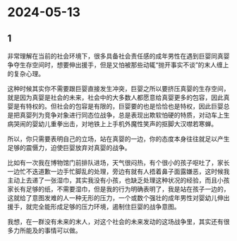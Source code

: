 # 2024-05-13

## 1


非常理解在当前的社会环境下，很多具备社会责任感的成年男性在遇到巨婴同真婴争夺生存空间时，想要伸出援手，但是又怕被那些动辄“抛开事实不谈”的末人缠上的复杂心理。

这种时候其实你不需要跟巨婴直接发生冲突，巨婴之所以要挤压真婴的生存空间，就是因为真婴是社会的未来，社会中的大多数人都愿意给真婴更多的包容，因此真婴是有特权的。但社会的包容是有限的，巨婴要的也是恰恰也是特权，因此巨婴总是把真婴列为竞争对象进行同态位战争，总是表现出欺软怕硬的特质，对动车上生病哭闹的婴幼儿重拳出击，对地铁上上手机外魔性笑声的抠脚大汉噤若寒蝉。

所以，你只需要表明自己的立场，站在真婴的一边，你的态度本身往往就足以产生足够的震慑力，迫使巨婴放弃对真婴的战争。

比如有一次我在博物馆门前排队进场，天气很闷热，有个很小的孩子呕吐了，家长一边忙不迭道歉一边手忙脚乱的处理，旁边有就有人捂着鼻子面露嫌恶，这时候我主动上去递了一张湿巾，其实我没有小孩，也缺乏处理这种状况的经验，而且小孩家长有足够的纸，不需要湿巾，但是我的行为明确表明了，我是站在孩子一边的，这就给了意图发难的人一种无形的压力，一个或数个强壮的成年男性对婴幼儿伸出援手，就完全能形成足够的压力环境，遏制住巨婴的战争意图。

我想，在一群没有未来的末人，对这个社会的未来发动的这场战争里，其实还有很多力所能及的事情可以做。







